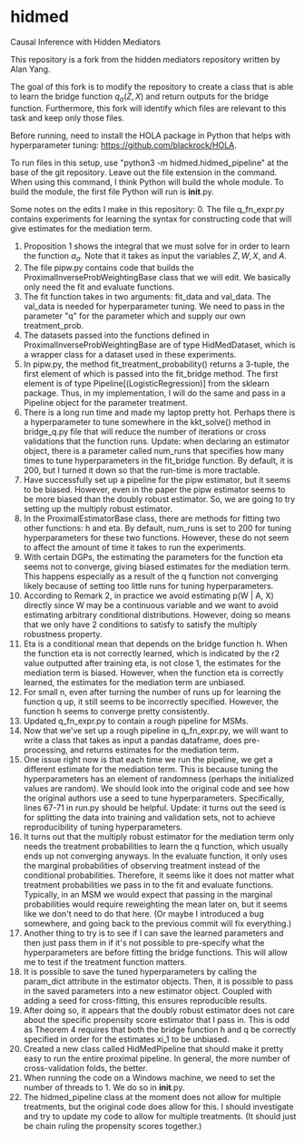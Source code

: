 # hidmed
Causal Inference with Hidden Mediators

This repository is a fork from the hidden mediators repository written by Alan Yang.

The goal of this fork is to modify the repository to create a class that is able to learn the bridge function $q_a(Z, X)$ and return outputs for the bridge function. Furthermore, this fork will identify which files are relevant to this task and keep only those files.

Before running, need to install the HOLA package in Python that helps with hyperparameter tuning: https://github.com/blackrock/HOLA. 

To run files in this setup, use "python3 -m hidmed.hidmed_pipeline" at the base of the git repository. Leave out the file extension in the command. When using this command, I think Python will build the whole module. To build the module, the first file Python will run is __init__.py.

Some notes on the edits I make in this repository:
0. The file q_fn_expr.py contains experiments for learning the syntax for constructing code that will give estimates for the mediation term.
1. Proposition 1 shows the integral that we must solve for in order to learn the function $a_a$. Note that it takes as input the variables $Z, W, X,$ and $A$. 
2. The file pipw.py contains code that builds the ProximalInverseProbWeightingBase class that we will edit. We basically only need the fit and evaluate functions.
3. The fit function takes in two arguments: fit_data and val_data. The val_data is needed for hyperparameter tuning. We need to pass in the parameter "q" for the parameter which and supply our own treatment_prob.
4. The datasets passed into the functions defined in ProximalInverseProbWeightingBase are of type HidMedDataset, which is a wrapper class for a dataset used in these experiments.
5. In pipw.py, the method fit_treatment_probability() returns a 3-tuple, the first element of which is passed into the fit_bridge method. The first element is of type Pipeline[(LogisticRegression)] from the sklearn package. Thus, in my implementation, I will do the same and pass in a Pipeline object for the parameter treatment.
6. There is a long run time and made my laptop pretty hot. Perhaps there is a hyperparameter to tune somewhere in the kkt_solve() method in bridge_q.py file that will reduce the number of iterations or cross validations that the function runs. Update: when declaring an estimator object, there is a parameter called num_runs that specifies how many times to tune hyperparameters in the fit_bridge function. By default, it is 200, but I turned it down so that the run-time is more tractable.
7. Have successfully set up a pipeline for the pipw estimator, but it seems to be biased. However, even in the paper the pipw estimator seems to be more biased than the doubly robust estimator. So, we are going to try setting up the multiply robust estimator.
8. In the ProximalEstimatorBase class, there are methods for fitting two other functions: h and eta. By default, num_runs is set to 200 for tuning hyperparameters for these two functions. However, these do not seem to affect the amount of time it takes to run the experiments.
9. With certain DGPs, the estimating the parameters for the function eta seems not to converge, giving biased estimates for the mediation term. This happens especially as a result of the q function not converging likely because of setting too little runs for tuning hyperparameters.
10. According to Remark 2, in practice we avoid estimating p(W | A, X) directly since W may be a continuous variable and we want to avoid estimating arbitrary conditional distributions. However, doing so means that we only have 2 conditions to satisfy to satisfy the multiply robustness property.
11. Eta is a conditional mean that depends on the bridge function h. When the function eta is not correctly learned, which is indicated by the r2 value outputted after training eta, is not close 1, the estimates for the mediation term is biased. However, when the function eta is correctly learned, the estimates for the mediation term are unbiased.
12. For small n, even after turning the number of runs up for learning the function q up, it still seems to be incorrectly specified. However, the function h seems to converge pretty consistently.
13. Updated q_fn_expr.py to contain a rough pipeline for MSMs.
14. Now that we've set up a rough pipeline in q_fn_expr.py, we will want to write a class that takes as input a pandas dataframe, does pre-processing, and returns estimates for the mediation term.
15. One issue right now is that each time we run the pipeline, we get a different estimate for the mediation term. This is because tuning the hyperparameters has an element of randomness (perhaps the initialized values are random). We should look into the original code and see how the original authors use a seed to tune hyperparameters. Specifically, lines 67-71 in run.py should be helpful. Update: it turns out the seed is for splitting the data into training and validation sets, not to achieve reproducibility of tuning hyperparameters.
16. It turns out that the multiply robust estimator for the mediation term only needs the treatment probabilities to learn the q function, which usually ends up not converging anyways. In the evaluate function, it only uses the marginal probabilities of observing treatment instead of the conditional probabilities. Therefore, it seems like it does not matter what treatment probabilities we pass in to the fit and evaluate functions. Typically, in an MSM we would expect that passing in the marginal probabilities would require reweighting the mean later on, but it seems like we don't need to do that here. (Or maybe I introduced a bug somewhere, and going back to the previous commit will fix everything.)
17. Another thing to try is to see if I can save the learned parameters and then just pass them in if it's not possible to pre-specify what the hyperparameters are before fitting the bridge functions. This will allow me to test if the treatment function matters.
18. It is possible to save the tuned hyperparameters by calling the param_dict attribute in the estimator objects. Then, it is possible to pass in the saved parameters into a new estimator object. Coupled with adding a seed for cross-fitting, this ensures reproducible results.
19. After doing so, it appears that the doubly robust estimator does not care about the specific propensity score estimator that I pass in. This is odd as Theorem 4 requires that both the bridge function h and q be correctly specified in order for the estimates xi_1 to be unbiased.
20. Created a new class called HidMedPipeline that should make it pretty easy to run the entire proximal pipeline. In general, the more number of cross-validation folds, the better.
21. When running the code on a Windows machine, we need to set the number of threads to 1. We do so in __init__.py.
22. The hidmed_pipeline class at the moment does not allow for multiple treatments, but the original code does allow for this. I should investigate and try to update my code to allow for multiple treatments. (It should just be chain ruling the propensity scores together.)
